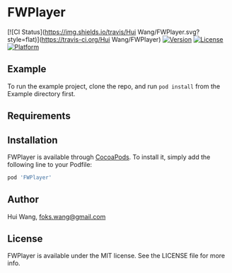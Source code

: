 # FWPlayer

[![CI Status](https://img.shields.io/travis/Hui Wang/FWPlayer.svg?style=flat)](https://travis-ci.org/Hui Wang/FWPlayer)
[![Version](https://img.shields.io/cocoapods/v/FWPlayer.svg?style=flat)](https://cocoapods.org/pods/FWPlayer)
[![License](https://img.shields.io/cocoapods/l/FWPlayer.svg?style=flat)](https://cocoapods.org/pods/FWPlayer)
[![Platform](https://img.shields.io/cocoapods/p/FWPlayer.svg?style=flat)](https://cocoapods.org/pods/FWPlayer)

## Example

To run the example project, clone the repo, and run `pod install` from the Example directory first.

## Requirements

## Installation

FWPlayer is available through [CocoaPods](https://cocoapods.org). To install
it, simply add the following line to your Podfile:

```ruby
pod 'FWPlayer'
```

## Author

Hui Wang, foks.wang@gmail.com

## License

FWPlayer is available under the MIT license. See the LICENSE file for more info.

